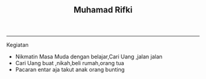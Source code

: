 <Header><h2>Muhamad Rifki</h2></Header>
<hr>
<label style="margin: auto;">Kegiatan</label>
<nav>
    <ul>
        <li>Nikmatin Masa Muda dengan belajar,Cari Uang ,jalan jalan</li>
        <li>Cari Uang buat ,nikah,beli rumah,orang tua</li>
        <li>Pacaran entar aja takut anak orang bunting </li>
    </ul>
</nav>
<img src="https://scontent-cgk1-2.xx.fbcdn.net/v/t39.30808-6/289618713_3950499838509494_4287792804623921180_n.jpg?_nc_cat=109&ccb=1-7&_nc_sid=09cbfe&_nc_eui2=AeENN62Mw8U-HWswg00w7RXi-1Xt2TCizXT7Ve3ZMKLNdAtL4kk-ei98aCwTLHOBiwNs7Ke2LC4G0HGFFXCLb7BN&_nc_ohc=C4hRAeQ0or8AX9Q8f55&_nc_ht=scontent-cgk1-2.xx&oh=00_AT_nZ_gVNHfDifPI7V-r6fwKm-uRAxiZkSuztgZWtqFidA&oe=62FFFE63" alt="" srcset="">
